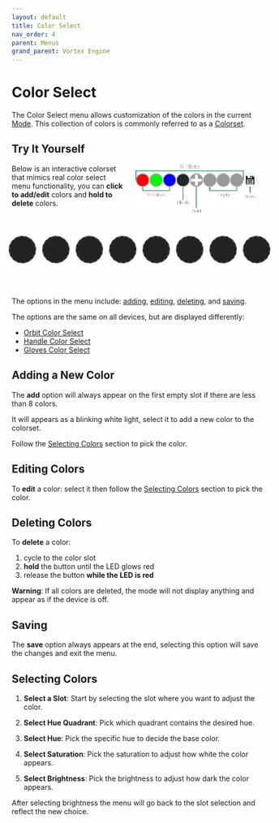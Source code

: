 ```yaml
---
layout: default
title: Color Select
nav_order: 4
parent: Menus
grand_parent: Vortex Engine
---
```


<style>
.slot {
  min-width: 50px;
  min-height: 50px;
  width: 50px;
  height: 50px;
  margin: 6px;
  border-radius: 50%;
  border: 2px solid #777;
  line-height: 50px;
  cursor: pointer;
  position: relative;
  display: inline-block;
  text-align: center;
}

.slot.empty:hover {
  box-shadow: none;
  transform: none;
}

.slot.empty {
  box-shadow: none;
  transform: none;
}

.slot:not(.empty):hover {
  box-shadow: 0 0 10px 4px currentColor; /* Glow color based on the slot's color */
}

.slot:not(.empty).highlighted {
  border-color: currentColor; /* Use slot's color for the border when selected */
  box-shadow: 0 0 8px 3px currentColor; /* Softer glow */
  transform: scale(1.1);
}

.empty {
  background-color: #222;
  border: 2px dashed #555;
  cursor: default; /* No pointer cursor for empty slots */
}

.add-slot {
  background-color: #444;
  display: flex;
  justify-content: center;
  align-items: center;
  cursor: pointer;
}

.plus-icon {
  font-size: 64px;
  color: #fff;
  font-weight: bold;
  font-family: 'Times New Roman';
}

.save-slot {
  background-color: #888;
  background-size: cover;
}

.highlighted {
  border: 2px solid #fff;
  box-shadow: 0 0 10px 2px currentColor;
}

.slot.highlighted {
  box-shadow: 0 0 10px 2px;
}

#slots-container {
  display: flex;
  justify-content: center;
  margin-top: 50px;
  margin-bottom: 60px;
}

#color-select-diagram {
  width:240px;
  float:right;
  margin:0;
  margin-left:20px;
  margin-right:20px;
  padding:0;
}

.dropdown {
  box-shadow: 5px 5px 10px 4px rgba(0, 0, 0, 0.4);
  border-radius: 12px;
  transition: all 0.3s ease-in-out;
}

.dropdown-option {
  transition: transform 0.2s ease-in-out, box-shadow 0.2s ease-in-out, border-color 0.2s ease-in-out;
}

.dropdown-option:hover {
  transform: scale(1.1);
}

@keyframes flashRed {
  0% { 
  }
  50% {
    background-color: rgba(255, 0, 0, 0.6);
    box-shadow: 0 0 5px 2px rgba(255, 0, 0, 0.6);
  }
  100% {
  }
}

@media (max-width: 500px) {
  .slot {
    width: 40px;
    height: 40px;
    min-width: 40px;
    min-height: 40px;
    line-height: 40px;
  }

  .plus-icon {
    font-size: 40px;
  }

  #slots-container {
    margin-top: 30px;
    margin-bottom: 40px;
  }

  #color-select-diagram {
    width:180px;
  }
}

@media (max-width: 400px) {
  .slot {
    width: 32px;
    height: 32px;
    min-width: 32px;
    min-height: 32px;
    line-height: 32px;
  }

  .plus-icon {
    font-size: 32px;
  }

  #slots-container {
    margin-top: 30px;
    margin-bottom: 40px;
  }

  #color-select-diagram {
    width:160px;
  }
}
</style>

# Color Select

The Color Select menu allows customization of the colors in the current [Mode](mode.html). This collection of colors is commonly referred to as a [Colorset](colorsets.html).

## Try It Yourself

<img id="color-select-diagram" src="assets/images/color-select.png">

Below is an interactive colorset that mimics real color select menu functionality, you can **click to add/edit** colors and **hold to delete** colors.

<div id="slots-container">
    <div class="slot empty" data-slot="0"></div>
    <div class="slot empty" data-slot="1"></div>
    <div class="slot empty" data-slot="2"></div>
    <div class="slot empty" data-slot="3"></div>
    <div class="slot empty" data-slot="4"></div>
    <div class="slot empty" data-slot="5"></div>
    <div class="slot empty" data-slot="6"></div>
    <div class="slot empty" data-slot="7"></div>
</div>

<script src="{{ '/assets/js/ColorSelect.js' | relative_url }}"></script>

The options in the menu include: [adding](color_select_menu.html#Editing-Color), [editing](color_select_menu.html#Editing-Color), [deleting](color_select_menu.html#Editing-Color), and [saving](color_select_menu.html#Editing-Color).

The options are the same on all devices, but are displayed differently:

 - [Orbit Color Select](orbit_color_select.html)
 - [Handle Color Select](handle_color_select.html)
 - [Gloves Color Select](gloves_color_select.html)

## Adding a New Color
The **add** option will always appear on the first empty slot if there are less than 8 colors.

It will appears as a blinking white light, select it to add a new color to the colorset.

Follow the [Selecting Colors](color_select_menu.html#Editing-Colo) section to pick the color.

## Editing Colors
To **edit** a color: select it then follow the [Selecting Colors](color_select_menu.html#Editing-Colo) section to pick the color.

## Deleting Colors

To **delete** a color:
 1. cycle to the color slot
 2. **hold** the button until the LED glows red
 3. release the button **while the LED is red**

**Warning**: If all colors are deleted, the mode will not display anything and appear as if the device is off.

## Saving

The **save** option always appears at the end, selecting this option will save the changes and exit the menu.

## Selecting Colors

 1. **Select a Slot**: Start by selecting the slot where you want to adjust the color.

 2. **Select Hue Quadrant**: Pick which quadrant contains the desired hue.

 3. **Select Hue**: Pick the specific hue to decide the base color.

 4. **Select Saturation**: Pick the saturation to adjust how white the color appears.

 5. **Select Brightness**: Pick the brightness to adjust how dark the color appears.

After selecting brightness the menu will go back to the slot selection and reflect the new choice.
